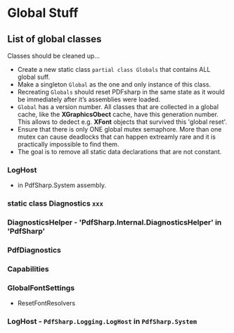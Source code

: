 ﻿# Global Stuff

## List of global classes

Classes should be cleaned up...
* Create a new static class `partial class Globals` that contains ALL global suff.
* Make a singleton `Global` as the one and only instance of this class.
* Recreating `Globals` should reset PDFsharp in the same state as it would be immediately after it’s assemblies were loaded.
* `Global` has a version number. All classes that are collected in a global cache, like the **XGraphicsObect** cache,
  have this generation number. This allows to dedect e.g. **XFont** objects that survived this 'global reset'.
* Ensure that there is only ONE global mutex semaphore. More than one mutex can cause deadlocks that can happen extreamly rare
  and it is practically impossible to find them.
* The goal is to remove all static data declarations that are not constant.

### LogHost
* in PdfSharp.System assembly.

### static class Diagnostics `xxx`

### DiagnosticsHelper - 'PdfSharp.Internal.DiagnosticsHelper' in 'PdfSharp'

### PdfDiagnostics

### Capabilities

### GlobalFontSettings

* ResetFontResolvers

### LogHost - `PdfSharp.Logging.LogHost` in `PdfSharp.System`